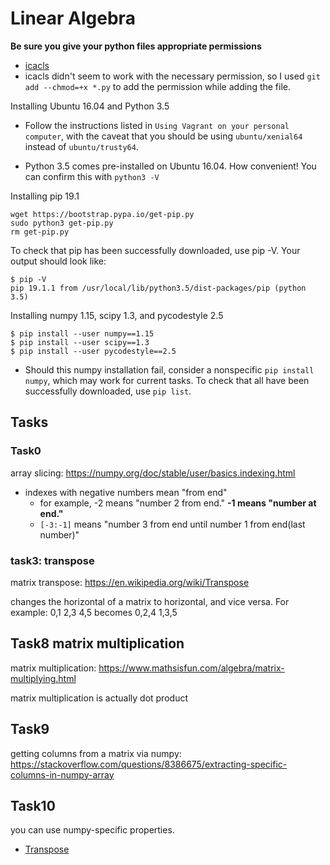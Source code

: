 # Linear Algebra

**Be sure you give your python files appropriate permissions**

 * [icacls](https://learn.microsoft.com/en-us/windows-server/administration/windows-commands/icacls)
 * icacls didn't seem to work with the necessary permission, so I used `git add --chmod=+x *.py` to add the permission while adding the file.

Installing Ubuntu 16.04 and Python 3.5

* Follow the instructions listed in `Using Vagrant on your personal computer`, with the caveat that you should be using `ubuntu/xenial64` instead of `ubuntu/trusty64`.

* Python 3.5 comes pre-installed on Ubuntu 16.04. How convenient! You can confirm this with `python3 -V`

Installing pip 19.1

    wget https://bootstrap.pypa.io/get-pip.py
    sudo python3 get-pip.py
    rm get-pip.py

To check that pip has been successfully downloaded, use pip -V. Your output should look like:

    $ pip -V
    pip 19.1.1 from /usr/local/lib/python3.5/dist-packages/pip (python 3.5)

Installing numpy 1.15, scipy 1.3, and pycodestyle 2.5

    $ pip install --user numpy==1.15
    $ pip install --user scipy==1.3
    $ pip install --user pycodestyle==2.5

* Should this numpy installation fail, consider a nonspecific `pip install numpy`, which may work for current tasks.
To check that all have been successfully downloaded, use `pip list`.


## Tasks

### Task0

array slicing: https://numpy.org/doc/stable/user/basics.indexing.html

* indexes with negative numbers mean "from end"
  * for example, -2 means "number 2 from end." **-1 means "number at end."**
  * `[-3:-1]` means "number 3 from end until number 1 from end(last number)"

### task3: transpose

matrix transpose: https://en.wikipedia.org/wiki/Transpose

changes the horizontal of a matrix to horizontal, and vice versa.
For example:
    0,1
    2,3
    4,5
becomes
    0,2,4
    1,3,5

## Task8 matrix multiplication

matrix multiplication: https://www.mathsisfun.com/algebra/matrix-multiplying.html

matrix multiplication is actually dot product
## Task9

getting columns from a matrix via numpy: https://stackoverflow.com/questions/8386675/extracting-specific-columns-in-numpy-array

## Task10

you can use numpy-specific properties.

* [Transpose](https://numpy.org/doc/stable/reference/generated/numpy.matrix.T.html)